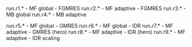 run.r1.* - MF global - FGMRES
run.r2.* - MF adaptive - FGMRES
run.r3.* - MB global
run.r4.* - MB adaptive

run.r5.* - MF global - GMRES
run.r6.* - MF global - IDR
run.r7.* - MF adaptive - GMRES (hero)
run.r8.* - MF adaptive - IDR (hero)
run.r9.* - MF adaptive - IDR scaling

